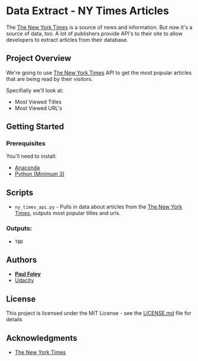 # Data Extract - NY Times Articles

The [The New York Times](https://developer.nytimes.com/) is a source of news and information. But now it's a source of data, too. A lot of publishers provide API's to their site to allow developers to extract articles from their database.


## Project Overview

We're going to use [The New York Times](https://developer.nytimes.com/) API to get the most popular articles that are being read by their visitors.

Specifially we'll look at:

* Most Viewed Titles
* Most Viewed URL's


## Getting Started

### Prerequisites

You'll need to install:

* [Anaconda](https://www.continuum.io/downloads)
* [Python (Minimum 3)](https://www.continuum.io/blog/developer-blog/python-3-support-anaconda)


## Scripts

* `ny_times_api.py` - Pulls in data about articles from the [The New York Times](https://developer.nytimes.com/), outputs most popular titles and urls.

### Outputs:

* `TBD` 


## Authors

* **[Paul Foley](https://github.com/paulfoley)**
* [Udacity](https://www.udacity.com/)


## License

This project is licensed under the MIT License - see the [LICENSE.md](LICENSE.md) file for details


## Acknowledgments

* [The New York Times](https://developer.nytimes.com/)
